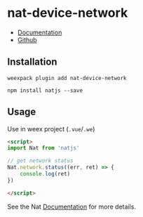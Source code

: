 # nat-device-network

- [Documentation](http://natjs.com/#/reference/device/network)
- [Github](https://github.com/natjs/weex-nat-device-network)

## Installation
```
weexpack plugin add nat-device-network
```

```
npm install natjs --save
```

## Usage

Use in weex project (`.vue`/`.we`)

```html
<script>
import Nat from 'natjs'

// get network status
Nat.network.status((err, ret) => {
    console.log(ret)
})

</script>
```

See the Nat [Documentation](http://natjs.com/) for more details.
